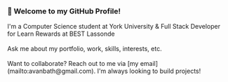 ### 👋 Welcome to my GitHub Profile!

<p>
  I'm a Computer Science student at York University & Full Stack Developer for Learn Rewards at BEST Lassonde <br><br>
  Ask me about my portfolio, work, skills, interests, etc. <br><br>
  Want to collaborate? Reach out to me via [my email](mailto:avanbath@gmail.com). I'm always looking to build projects!
</p>
